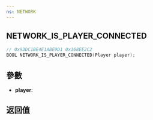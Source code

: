 ```yaml
---
ns: NETWORK
---
```

## NETWORK_IS_PLAYER_CONNECTED

```c
// 0x93DC1BE4E1ABE9D1 0x168EE2C2
BOOL NETWORK_IS_PLAYER_CONNECTED(Player player);
```


## 參數
* **player**: 

## 返回值
